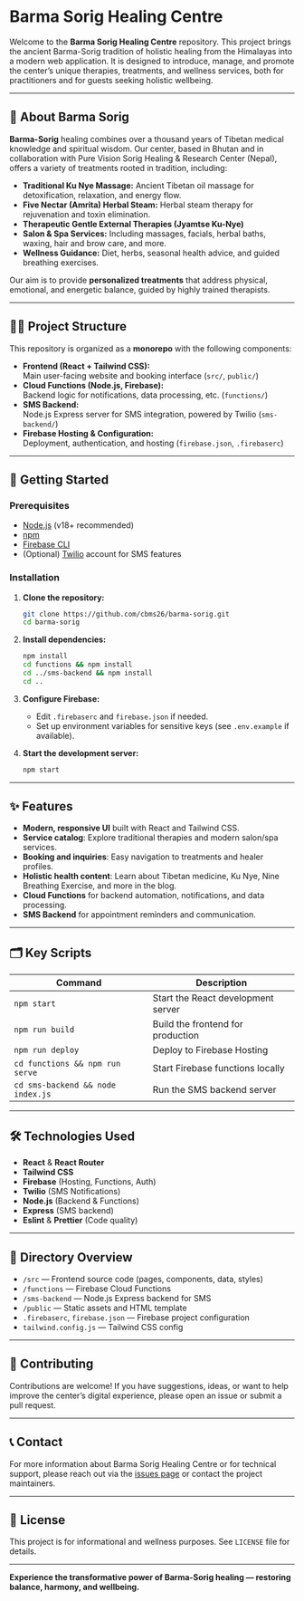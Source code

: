 # Barma Sorig Healing Centre

Welcome to the **Barma Sorig Healing Centre** repository. This project brings the ancient Barma-Sorig tradition of holistic healing from the Himalayas into a modern web application. It is designed to introduce, manage, and promote the center’s unique therapies, treatments, and wellness services, both for practitioners and for guests seeking holistic wellbeing.

---

## 🌿 About Barma Sorig

**Barma-Sorig** healing combines over a thousand years of Tibetan medical knowledge and spiritual wisdom. Our center, based in Bhutan and in collaboration with Pure Vision Sorig Healing & Research Center (Nepal), offers a variety of treatments rooted in tradition, including:

- **Traditional Ku Nye Massage:** Ancient Tibetan oil massage for detoxification, relaxation, and energy flow.
- **Five Nectar (Amrita) Herbal Steam:** Herbal steam therapy for rejuvenation and toxin elimination.
- **Therapeutic Gentle External Therapies (Jyamtse Ku-Nye)**
- **Salon & Spa Services:** Including massages, facials, herbal baths, waxing, hair and brow care, and more.
- **Wellness Guidance:** Diet, herbs, seasonal health advice, and guided breathing exercises.

Our aim is to provide **personalized treatments** that address physical, emotional, and energetic balance, guided by highly trained therapists.

---

## 🧑‍💻 Project Structure

This repository is organized as a **monorepo** with the following components:

- **Frontend (React + Tailwind CSS):**  
  Main user-facing website and booking interface (`src/`, `public/`)
- **Cloud Functions (Node.js, Firebase):**  
  Backend logic for notifications, data processing, etc. (`functions/`)
- **SMS Backend:**  
  Node.js Express server for SMS integration, powered by Twilio (`sms-backend/`)
- **Firebase Hosting & Configuration:**  
  Deployment, authentication, and hosting (`firebase.json`, `.firebaserc`)

---

## 🚀 Getting Started

### Prerequisites

- [Node.js](https://nodejs.org/) (v18+ recommended)
- [npm](https://www.npmjs.com/)
- [Firebase CLI](https://firebase.google.com/docs/cli)
- (Optional) [Twilio](https://www.twilio.com/) account for SMS features

### Installation

1. **Clone the repository:**

   ```bash
   git clone https://github.com/cbms26/barma-sorig.git
   cd barma-sorig
   ```

2. **Install dependencies:**

   ```bash
   npm install
   cd functions && npm install
   cd ../sms-backend && npm install
   cd ..
   ```

3. **Configure Firebase:**

   - Edit `.firebaserc` and `firebase.json` if needed.
   - Set up environment variables for sensitive keys (see `.env.example` if available).

4. **Start the development server:**

   ```bash
   npm start
   ```

---

## ✨ Features

- **Modern, responsive UI** built with React and Tailwind CSS.
- **Service catalog**: Explore traditional therapies and modern salon/spa services.
- **Booking and inquiries**: Easy navigation to treatments and healer profiles.
- **Holistic health content**: Learn about Tibetan medicine, Ku Nye, Nine Breathing Exercise, and more in the blog.
- **Cloud Functions** for backend automation, notifications, and data processing.
- **SMS Backend** for appointment reminders and communication.

---

## 🗂️ Key Scripts

| Command                | Description                                         |
|------------------------|-----------------------------------------------------|
| `npm start`            | Start the React development server                  |
| `npm run build`        | Build the frontend for production                   |
| `npm run deploy`       | Deploy to Firebase Hosting                          |
| `cd functions && npm run serve` | Start Firebase functions locally           |
| `cd sms-backend && node index.js` | Run the SMS backend server             |

---

## 🛠️ Technologies Used

- **React** & **React Router**
- **Tailwind CSS**
- **Firebase** (Hosting, Functions, Auth)
- **Twilio** (SMS Notifications)
- **Node.js** (Backend & Functions)
- **Express** (SMS backend)
- **Eslint** & **Prettier** (Code quality)

---

## 📁 Directory Overview

- `/src` — Frontend source code (pages, components, data, styles)
- `/functions` — Firebase Cloud Functions
- `/sms-backend` — Node.js Express backend for SMS
- `/public` — Static assets and HTML template
- `.firebaserc`, `firebase.json` — Firebase project configuration
- `tailwind.config.js` — Tailwind CSS config

---

## 🤝 Contributing

Contributions are welcome! If you have suggestions, ideas, or want to help improve the center’s digital experience, please open an issue or submit a pull request.

---

## 📞 Contact

For more information about Barma Sorig Healing Centre or for technical support, please reach out via the [issues page](https://github.com/cbms26/barma-sorig/issues) or contact the project maintainers.

---

## 📜 License

This project is for informational and wellness purposes. See `LICENSE` file for details.

---

**Experience the transformative power of Barma-Sorig healing — restoring balance, harmony, and wellbeing.**
